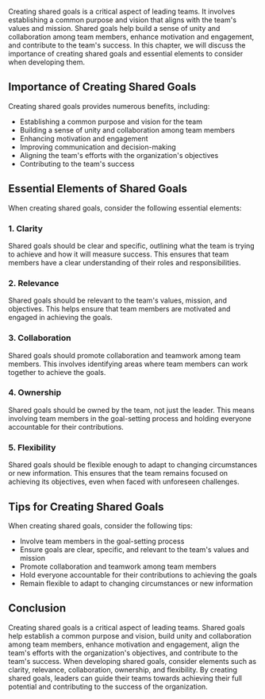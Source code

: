 

Creating shared goals is a critical aspect of leading teams. It involves establishing a common purpose and vision that aligns with the team's values and mission. Shared goals help build a sense of unity and collaboration among team members, enhance motivation and engagement, and contribute to the team's success. In this chapter, we will discuss the importance of creating shared goals and essential elements to consider when developing them.

Importance of Creating Shared Goals
-----------------------------------

Creating shared goals provides numerous benefits, including:

* Establishing a common purpose and vision for the team
* Building a sense of unity and collaboration among team members
* Enhancing motivation and engagement
* Improving communication and decision-making
* Aligning the team's efforts with the organization's objectives
* Contributing to the team's success

Essential Elements of Shared Goals
----------------------------------

When creating shared goals, consider the following essential elements:

### 1. Clarity

Shared goals should be clear and specific, outlining what the team is trying to achieve and how it will measure success. This ensures that team members have a clear understanding of their roles and responsibilities.

### 2. Relevance

Shared goals should be relevant to the team's values, mission, and objectives. This helps ensure that team members are motivated and engaged in achieving the goals.

### 3. Collaboration

Shared goals should promote collaboration and teamwork among team members. This involves identifying areas where team members can work together to achieve the goals.

### 4. Ownership

Shared goals should be owned by the team, not just the leader. This means involving team members in the goal-setting process and holding everyone accountable for their contributions.

### 5. Flexibility

Shared goals should be flexible enough to adapt to changing circumstances or new information. This ensures that the team remains focused on achieving its objectives, even when faced with unforeseen challenges.

Tips for Creating Shared Goals
------------------------------

When creating shared goals, consider the following tips:

* Involve team members in the goal-setting process
* Ensure goals are clear, specific, and relevant to the team's values and mission
* Promote collaboration and teamwork among team members
* Hold everyone accountable for their contributions to achieving the goals
* Remain flexible to adapt to changing circumstances or new information

Conclusion
----------

Creating shared goals is a critical aspect of leading teams. Shared goals help establish a common purpose and vision, build unity and collaboration among team members, enhance motivation and engagement, align the team's efforts with the organization's objectives, and contribute to the team's success. When developing shared goals, consider elements such as clarity, relevance, collaboration, ownership, and flexibility. By creating shared goals, leaders can guide their teams towards achieving their full potential and contributing to the success of the organization.
